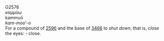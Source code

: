 G2576  
καμμύω  
kammuō  
*kam-moo‘-o*  
For a compound of [2596](g2596) and the base of [3466](g3466) to *shut*
*down*, that is, *close* the eyes: - close.  
